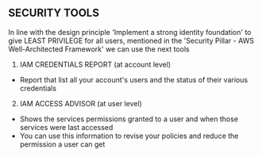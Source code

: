 ## SECURITY TOOLS

In line with the design principle 'Implement a strong identity foundation' to give LEAST PRIVILEGE for all users, mentioned in the 'Security Pillar - AWS Well-Architected Framework' we can use the next tools

1. IAM CREDENTIALS REPORT (at account level)
- Report that list all your account's users and the status of their various credentials

2. IAM ACCESS ADVISOR (at user level)
- Shows the services permissions granted to a user and when those services were last accessed
- You can use this information to revise your policies and reduce the permission a user can get
